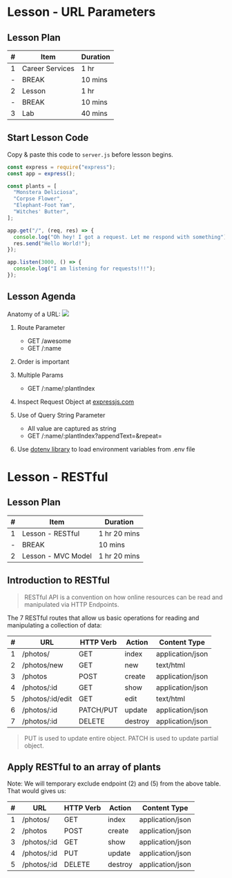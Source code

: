 # Lesson - URL Parameters

## Lesson Plan

|#|Item|Duration|
|-|-----|--------|
|1|Career Services|1 hr|
|-|BREAK|10 mins|
|2|Lesson|1 hr|
|-|BREAK|10 mins|
|3|Lab|40 mins|

## Start Lesson Code

Copy & paste this code to `server.js` before lesson begins.

```js
const express = require("express");
const app = express();

const plants = [
  "Monstera Deliciosa",
  "Corpse Flower",
  "Elephant-Foot Yam",
  "Witches' Butter",
];

app.get("/", (req, res) => {
  console.log("Oh hey! I got a request. Let me respond with something");
  res.send("Hello World!");
});

app.listen(3000, () => {
  console.log("I am listening for requests!!!");
});
```
## Lesson Agenda

Anatomy of a URL:
<img src="https://developer.mozilla.org/en-US/docs/Learn/Common_questions/What_is_a_URL/mdn-url-all.png" />


1. Route Parameter
    - GET /awesome    
    - GET /:name

1. Order is important

1. Multiple Params
    - GET /:name/:plantIndex

1. Inspect Request Object at [expressjs.com](https://expressjs.com)

1. Use of Query String Parameter 
    - All value are captured as string
    - GET /:name/:plantIndex?appendText=&repeat=

1. Use [dotenv library](https://www.npmjs.com/package/dotenv) to load environment variables from .env file
  
# Lesson - RESTful

## Lesson Plan

|#|Item|Duration|
|-|-----|--------|
|1|Lesson - RESTful|1 hr 20 mins|
|-|BREAK|10 mins|
|2|Lesson - MVC Model|1 hr 20 mins|

## Introduction to RESTful

> RESTful API is a convention on how online resources can be read and manipulated via HTTP Endpoints.

The 7 RESTful routes that allow us basic operations for reading and manipulating a collection of data:

|#| **URL** | **HTTP Verb** |  **Action**|**Content Type**|
|-|------------|-------------|------------|---------------|
|1| /photos/         | GET       | index  |application/json|
|2| /photos/new      | GET       | new    |text/html|
|3| /photos          | POST      | create |application/json|  
|4| /photos/:id      | GET       | show   |application/json|
|5| /photos/:id/edit | GET       | edit   |text/html|
|6| /photos/:id      | PATCH/PUT | update |application/json|
|7| /photos/:id      | DELETE    | destroy|application/json|

> PUT is used to update entire object.
> PATCH is used to update partial object.

## Apply RESTful to an array of plants

Note: We will temporary exclude endpoint (2) and (5) from the above table. That would gives us:

|#| **URL** | **HTTP Verb** |  **Action**|**Content Type**|
|-|------------|-------------|------------|---------------|
|1| /photos/         | GET       | index  |application/json|
|2| /photos          | POST      | create |application/json|  
|3| /photos/:id      | GET       | show   |application/json|
|4| /photos/:id      | PUT       | update |application/json|
|5| /photos/:id      | DELETE    | destroy|application/json|